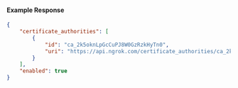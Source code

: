 <!-- Code generated for API Clients. DO NOT EDIT. -->

#### Example Response

```json
{
	"certificate_authorities": [
		{
			"id": "ca_2k5oknLpGcCuPJ8W0GzRzkHyTn0",
			"uri": "https://api.ngrok.com/certificate_authorities/ca_2k5oknLpGcCuPJ8W0GzRzkHyTn0"
		}
	],
	"enabled": true
}
```
